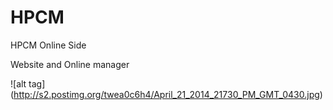HPCM
====

HPCM Online Side 

Website and Online manager

![alt tag] (http://s2.postimg.org/twea0c6h4/April_21_2014_21730_PM_GMT_0430.jpg)
